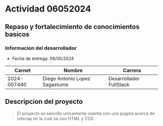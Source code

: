 # Actividad 06052024
## Repaso y  fortalecimiento de conocimientos basicos

### Informacion del desarrollador

- Fecha de entrega: 06/05/2024

|Carnet|Nombre|Carrera|
|------|------|------|
|2024-007440|Diego Antonio Lopez Sagastume|Desarrollador FullStack|

## Descripcion del proyecto
> El proyecto es sencillo unicamente cuenta con una pagina acerca de intecap 
> en la cual se uso HTML y CSS.